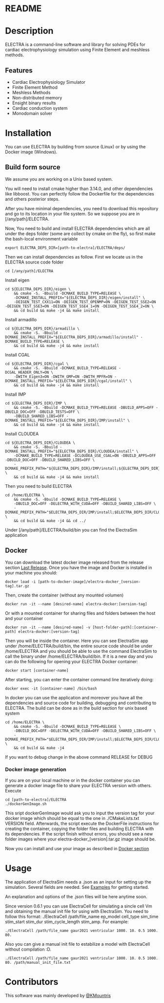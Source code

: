 # README #

# Description

ELECTRA is a command-line software and library for solving PDEs for cardiac electrophysiology simulation using Finite Element and meshless methods. 

## Features
- Cardiac Electrophysiology Simulator
- Finite Element Method
- Meshless Methods
- Non-distributed memory
- Ensight binary results
- Cardiac conduction system
- Monodomain solver

# Installation 

You can use ELECTRA by building from source (Linux) or by using the Docker image (Windows). 

## Build form source 

We assume you are working on a Unix based system.

You will need to install cmake higher than 3.14.0, and other dependencies like libboost. You can perfectly follow the Dockerfile for the dependencies and others posterior steps. 

After you have minimal dependencies, you need to download this repository and go to its location in your file system. So we suppose you are in [/any/path]/ELECTRA. 

Now, You need to build and install ELECTRA dependencies which are all under the deps folder (some are collect by cmake on the fly), so first make the bash-local environment variable

```
export ELECTRA_DEPS_DIR=[path-to-electra]/ELECTRA/deps/
```

Then we can install dependencies as follow. First we locate us in the ELECTRA source code folder
```
cd [/any/path]/ELECTRA
```

Install eigen
```
cd ${ELECTRA_DEPS_DIR}/eigen \
    && cmake -S. -Bbuild -DCMAKE_BUILD_TYPE=RELEASE \
    -DCMAKE_INSTALL_PREFIX="${ELECTRA_DEPS_DIR}/eigen/install" \
    -DEIGEN_TEST_CXX11=ON -DEIGEN_TEST_OPENMP=ON -DEIGEN_TEST_SSE2=ON -DEIGEN_TEST_SSE3=ON -DEIGEN_TEST_SSE4_1=ON -DEIGEN_TEST_SSE4_2=ON \
    && cd build && make -j4 && make install
```
Install armadillo
```
cd ${ELECTRA_DEPS_DIR}/armadillo \
    && cmake -S. -Bbuild -DCMAKE_INSTALL_PREFIX="${ELECTRA_DEPS_DIR}/armadillo/install" -DCMAKE_BUILD_TYPE=RELEASE \
    && cd build && make -j4 && make install
```

Install CGAL
```
cd ${ELECTRA_DEPS_DIR}/cgal \
    && cmake -S. -Bbuild -DCMAKE_BUILD_TYPE=RELEASE -DCGAL_HEADER_ONLY=ON \
    -DWITH_Eigen3=ON -DWITH_GMP=ON -DWITH_MPFR=ON -DCMAKE_INSTALL_PREFIX="${ELECTRA_DEPS_DIR}/cgal/install" \
    && cd build && make -j4 && make install
```

Install IMP
```
cd ${ELECTRA_DEPS_DIR}/IMP \
    && cmake -S. -Bbuild -DCMAKE_BUILD_TYPE=RELEASE -DBUILD_APPS=OFF -DBUILD_DOC=OFF -DBUILD_TESTS=OFF \
    -DBUILD_SHARED_LIBS=OFF -DCMAKE_INSTALL_PREFIX="${ELECTRA_DEPS_DIR}/IMP/install" \
    && cd build && make -j4 && make install
```

Install CLOUDEA
```
cd ${ELECTRA_DEPS_DIR}/CLOUDEA \
    && cmake -S. -Bbuild -DCMAKE_INSTALL_PREFIX="${ELECTRA_DEPS_DIR}/CLOUDEA/install" \
    -DCMAKE_BUILD_TYPE=RELEASE -DCLOUDEA_USE_CGAL=ON -DBUILD_APPS=OFF -DBUILD_DOC=OFF -DBUILD_SHARED_LIBS=OFF \
    -DCMAKE_PREFIX_PATH="${ELECTRA_DEPS_DIR}/IMP/install;${ELECTRA_DEPS_DIR}/armadillo/install;${ELECTRA_DEPS_DIR}/cgal/install" \
    && cd build && make -j4 && make install
```

Then you need to build ELECTRA
```
cd /home/ELECTRA \
    && cmake -S. -Bbuild -DCMAKE_BUILD_TYPE=RELEASE \
    -DBUILD_DOC=OFF -DELECTRA_WITH_CUDA=OFF -DBUILD_SHARED_LIBS=OFF \
    -DCMAKE_PREFIX_PATH="$ELECTRA_DEPS_DIR/IMP/install;$ELECTRA_DEPS_DIR/CLOUDEA/install;$ELECTRA_DEPS_DIR/armadillo/install;$ELECTRA_DEPS_DIR/cgal/install" \
    && cd build && make -j4 && cd ../
```

Under [/any/path]/ELECTRA/build/bin you can find the ElectraSim application

## Docker 

You can download the latest docker image released from the release section [Last Release](https://github.com/lino202/ELECTRA/releases/latest).
Once you have the image and Docker is installed in your machine you should:

```
docker load -i [path-to-docker-image]/electra-docker_[version-tag].tar.gz
```

Then, create the container (without any mounted volumen) 
```
docker run -it --name [desired-name] electra-docker:[version-tag]
```

Or with a mounted container for sharing files and folders between the host and your container
```
docker run -it --name [desired-name] -v [host-folder-path]:[container-path] electra-docker:[version-tag]
```

Then you will be inside the container. Here you can see ElectraSim app under /home/ELECTRA/build/bin, the entire source code should be under /home/ELECTRA and you should be able to use the command ElectraSim to call the binary under /home/ELECTRA/build/bin.
If it is a new day and you can do the following for opening your ELECTRA Docker container:
```
docker start [container-name]
```

After starting, you can enter the container command line iteratively doing:
```
docker exec -it [container-name] /bin/bash
```

In docker you can use the application and moreover you have all the dependencies and source code for building, debugging and contributing to ELECTRA. The build can be done as in the build section for unix based system

```
cd /home/ELECTRA \
    && cmake -S. -Bbuild -DCMAKE_BUILD_TYPE=RELEASE \
    -DBUILD_DOC=OFF -DELECTRA_WITH_CUDA=OFF -DBUILD_SHARED_LIBS=OFF \
    -DCMAKE_PREFIX_PATH="$ELECTRA_DEPS_DIR/IMP/install;$ELECTRA_DEPS_DIR/CLOUDEA/install;$ELECTRA_DEPS_DIR/armadillo/install;$ELECTRA_DEPS_DIR/cgal/install" \
    && cd build && make -j4
```

If you want to debug change in the above command RELEASE for DEBUG


### Docker image generation

If you are on your local machine or in the docker container you can generate a docker image file to share your ELECTRA version with others.
Execute 

```
cd [path-to-electra]/ELECTRA
./dockerGenImage.sh
```

This sript dockerGenImage would ask you to input the version tag for your docker image which should be equal to the one in ./CMakeLists.txt VERSION field. Afterwards, the script execute the DockerFile instructions for creating the container, copying the folder files and building ELECTRA with its dependencies. If the script finish without errors, you should see a new folder images where your electra-docker_[version].tar.gz image should be.

Now you can install and use your image as described in [Docker section](#docker)

# Usage

The application of ElectraSim needs a .json as an input for setting up the simulation. Several fields are needed. See [Examples](https://github.com/lino202/ELECTRA/tree/main/examples) for getting started. 

An explanation and options of the .json files will be here anytime soon.


Since version 0.6.1 you can use ElectraCell for simulating a sincle cell Vm and obtaining the manual init file for using with ElectraSim. You need to follow this format: ./ElectraCell /path/file_name ep_model cell_type sim_time stim_start stim_dur stim_cycle_length stim_amp. For example:
```
./ElectraCell /path/file_name gaur2021 ventricular 1000. 10. 0.5 1000. 80.
```

Also you can give a manual init file to estabilize a model with ElectraCell without compilation :D.

```
./ElectraCell /path/file_name gaur2021 ventricular 1000. 10. 0.5 1000. 80. /path/manual_init_file.txt
```

# Contributors

This software was mainly developed by [@KMountris](https://github.com/KMountris)